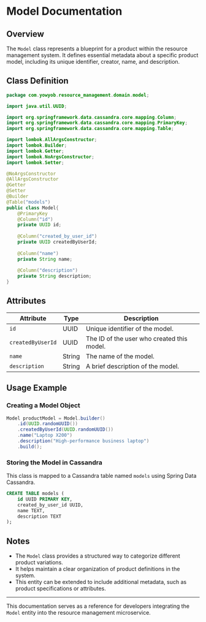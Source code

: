 # Model Documentation

## Overview
The `Model` class represents a blueprint for a product within the resource management system. It defines essential metadata about a specific product model, including its unique identifier, creator, name, and description.

## Class Definition
```java
package com.yowyob.resource_management.domain.model;

import java.util.UUID;

import org.springframework.data.cassandra.core.mapping.Column;
import org.springframework.data.cassandra.core.mapping.PrimaryKey;
import org.springframework.data.cassandra.core.mapping.Table;

import lombok.AllArgsConstructor;
import lombok.Builder;
import lombok.Getter;
import lombok.NoArgsConstructor;
import lombok.Setter;

@NoArgsConstructor
@AllArgsConstructor
@Getter
@Setter
@Builder
@Table("models")
public class Model{
    @PrimaryKey
    @Column("id")
    private UUID id;
    
    @Column("created_by_user_id")
    private UUID createdByUserId;
    
    @Column("name")
    private String name;
    
    @Column("description")
    private String description;
}
```

## Attributes

| Attribute           | Type      | Description |
|---------------------|----------|-------------|
| `id`               | UUID      | Unique identifier of the model. |
| `createdByUserId`  | UUID      | The ID of the user who created this model. |
| `name`             | String    | The name of the model. |
| `description`      | String    | A brief description of the model. |

## Usage Example

### Creating a Model Object
```java
Model productModel = Model.builder()
    .id(UUID.randomUUID())
    .createdByUserId(UUID.randomUUID())
    .name("Laptop X200")
    .description("High-performance business laptop")
    .build();
```

### Storing the Model in Cassandra
This class is mapped to a Cassandra table named `models` using Spring Data Cassandra.

```sql
CREATE TABLE models (
    id UUID PRIMARY KEY,
    created_by_user_id UUID,
    name TEXT,
    description TEXT
);
```

## Notes
- The `Model` class provides a structured way to categorize different product variations.
- It helps maintain a clear organization of product definitions in the system.
- This entity can be extended to include additional metadata, such as product specifications or attributes.

---
This documentation serves as a reference for developers integrating the `Model` entity into the resource management microservice.


